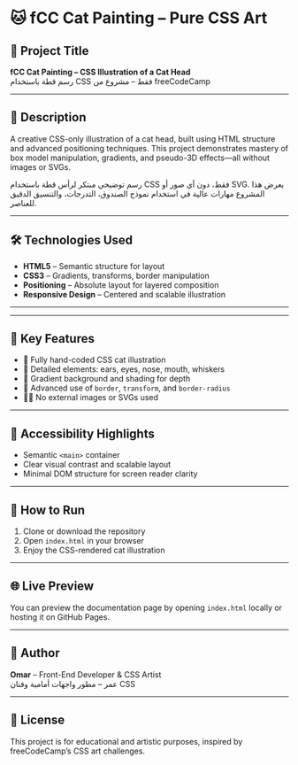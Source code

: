 # 🐱 fCC Cat Painting – Pure CSS Art

## 📝 Project Title  
**fCC Cat Painting – CSS Illustration of a Cat Head**  
رسم قطة باستخدام CSS فقط – مشروع من freeCodeCamp

---

## 🎯 Description  
A creative CSS-only illustration of a cat head, built using HTML structure and advanced positioning techniques. This project demonstrates mastery of box model manipulation, gradients, and pseudo-3D effects—all without images or SVGs.

رسم توضيحي مبتكر لرأس قطة باستخدام CSS فقط، دون أي صور أو SVG. يعرض هذا المشروع مهارات عالية في استخدام نموذج الصندوق، التدرجات، والتنسيق الدقيق للعناصر.

---

## 🛠️ Technologies Used  
- **HTML5** – Semantic structure for layout  
- **CSS3** – Gradients, transforms, border manipulation  
- **Positioning** – Absolute layout for layered composition  
- **Responsive Design** – Centered and scalable illustration

---

---

## 🧩 Key Features  
- 🎨 Fully hand-coded CSS cat illustration  
- 🐾 Detailed elements: ears, eyes, nose, mouth, whiskers  
- 🌈 Gradient background and shading for depth  
- 📐 Advanced use of `border`, `transform`, and `border-radius`  
- 🧑‍🎨 No external images or SVGs used

---

## 📱 Accessibility Highlights  
- Semantic `<main>` container  
- Clear visual contrast and scalable layout  
- Minimal DOM structure for screen reader clarity

---

## 🚀 How to Run  
1. Clone or download the repository  
2. Open `index.html` in your browser  
3. Enjoy the CSS-rendered cat illustration

---
## 🌐 Live Preview  
You can preview the documentation page by opening `index.html` locally or hosting it on GitHub Pages.

---

## 📌 Author  
**Omar** – Front-End Developer & CSS Artist  
عمر – مطور واجهات أمامية وفنان CSS

---

## 📢 License  
This project is for educational and artistic purposes, inspired by freeCodeCamp’s CSS art challenges.